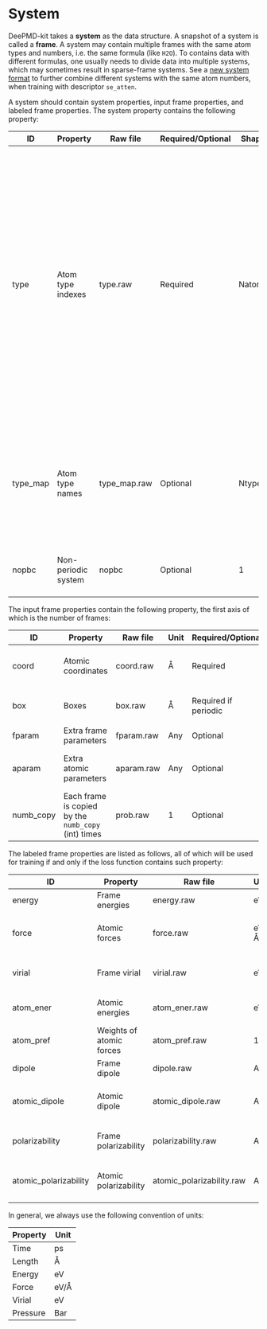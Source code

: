 # System

DeePMD-kit takes a **system** as the data structure. A snapshot of a system is called a **frame**. A system may contain multiple frames with the same atom types and numbers, i.e. the same formula (like `H2O`). To contains data with different formulas, one usually needs to divide data into multiple systems, which may sometimes result in sparse-frame systems. See a [new system format](../model/train-se-atten.md#data-format) to further combine different systems with the same atom numbers, when training with descriptor `se_atten`.  

A system should contain system properties, input frame properties, and labeled frame properties. The system property contains the following property:

ID       | Property                | Raw file     | Required/Optional    | Shape                    | Description
-------- | ----------------------  | ------------ | -------------------- | -----------------------  | -----------
type     | Atom type indexes       | type.raw     | Required             | Natoms                   | Integers that start with 0. If both the training parameter {ref}`type_map <model/type_map>` is set and `type_map.raw` is provided, the system atom type should be mapped to `type_map.raw` in `type.raw` and will be mapped to the model atom type when training; otherwise, the system atom type will be always mapped to the model atom type (whether {ref}`type_map <model/type_map>` is set or not)
type_map | Atom type names         | type_map.raw | Optional             | Ntypes                   | Atom names that map to atom type, which is unnecessary to be contained in the periodic table. Only works when the training parameter {ref}`type_map <model/type_map>` is set
nopbc    | Non-periodic system     | nopbc        | Optional             | 1                        | If True, this system is non-periodic; otherwise it's periodic

The input frame properties contain the following property, the first axis of which is the number of frames:

ID       | Property                | Raw file       | Unit | Required/Optional    | Shape                    | Description
-------- | ----------------------  | -------------- | ---- | -------------------- | -----------------------  | -----------
coord    | Atomic coordinates      | coord.raw      | Å    | Required             | Nframes \* Natoms \* 3   | 
box      | Boxes                   | box.raw        | Å    | Required if periodic | Nframes \* 3 \* 3        | in the order `XX XY XZ YX YY YZ ZX ZY ZZ`
fparam   | Extra frame parameters  | fparam.raw     | Any  | Optional             | Nframes \* Any           |
aparam   | Extra atomic parameters | aparam.raw     | Any  | Optional             | Nframes \* aparam \* Any |
numb_copy     | Each frame is copied by the `numb_copy` (int) times | prob.raw     | 1    | Optional             | Nframes                  | Integer; Default is 1 for all frames

The labeled frame properties are listed as follows, all of which will be used for training if and only if the loss function contains such property:

ID                     | Property                 | Raw file                 | Unit   | Shape                    | Description
---------------------- | -----------------------  | ------------------------ | ----   | -----------------------  | -----------
energy                 | Frame energies           | energy.raw               | eV     | Nframes                  | 
force                  | Atomic forces            | force.raw                | eV/Å   | Nframes \* Natoms \* 3   | 
virial                 | Frame virial             | virial.raw               | eV     | Nframes \* 9             | in the order `XX XY XZ YX YY YZ ZX ZY ZZ`
atom_ener              | Atomic energies          | atom_ener.raw            | eV     | Nframes \* Natoms        |
atom_pref              | Weights of atomic forces | atom_pref.raw            | 1      | Nframes \* Natoms        |
dipole                 | Frame dipole             | dipole.raw               | Any    | Nframes \* 3             |
atomic_dipole          | Atomic dipole            | atomic_dipole.raw        | Any    | Nframes \* Natoms \* 3   |
polarizability         | Frame polarizability     | polarizability.raw       | Any    | Nframes \* 9             | in the order `XX XY XZ YX YY YZ ZX ZY ZZ`
atomic_polarizability  | Atomic polarizability    | atomic_polarizability.raw| Any    | Nframes \* Natoms \* 9   | in the order `XX XY XZ YX YY YZ ZX ZY ZZ`

In general, we always use the following convention of units:

Property | Unit 
---------| ----
Time     | ps   
Length   | Å    
Energy   | eV   
Force    | eV/Å 
Virial   | eV   
Pressure | Bar  
